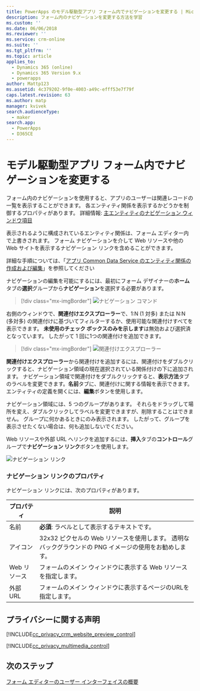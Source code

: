 ```yaml
---
title: PowerApps のモデル駆動型アプリ フォーム内でナビゲーションを変更する | MicrosoftDocs
description: フォーム内のナビゲーションを変更する方法を学習
ms.custom: ''
ms.date: 06/06/2018
ms.reviewer: ''
ms.service: crm-online
ms.suite: ''
ms.tgt_pltfrm: ''
ms.topic: article
applies_to:
  - Dynamics 365 (online)
  - Dynamics 365 Version 9.x
  - powerapps
author: Mattp123
ms.assetid: 4c379202-9f0e-4003-a49c-efff53e7f79f
caps.latest.revision: 63
ms.author: matp
manager: kvivek
search.audienceType:
  - maker
search.app:
  - PowerApps
  - D365CE
---
```

# <a name="change-navigation-within-a-model-driven-app-form"></a>モデル駆動型アプリ フォーム内でナビゲーションを変更する

 フォーム内のナビゲーションを使用すると、アプリのユーザーは関連レコードの一覧を表示することができます。 各エンティティ関係を表示するかどうかを制御するプロパティがあります。 詳細情報: [主エンティティのナビゲーション ウィンドウ項目](../common-data-service/create-edit-1n-relationships-solution-explorer.md#navigation-pane-item-for-primary-entity)  
  
 表示されるように構成されているエンティティ関係は、フォーム エディター内で上書きされます。 フォーム ナビゲーションを介して Web リソースや他の Web サイトを表示するナビゲーション リンクを含めることができます。  
  
 詳細な手順については、「[アプリ Common Data Service のエンティティ関係の作成および編集](../common-data-service/create-edit-entity-relationships.md)」を参照してください  
  
 ナビゲーションの編集を可能にするには、最初にフォーム デザイナーの**ホーム**タブの**選択**グループから**ナビゲーション**を選択する必要があります。  
 
> [!div class="mx-imgBorder"] 
> ![ナビゲーション コマンド](media/navigation-command.png)
 
 右側のウィンドウで、**関連付けエクスプローラー**で、1:N (1 対多) または N:N (多対多) の関連付けに基づいてフィルターするか、使用可能な関連付けすべてを表示できます。 **未使用のチェック ボックスのみを示します**は無効および選択済となっています。 したがって 1 回に1つの関連付けを追加できます。  
 
 > [!div class="mx-imgBorder"] 
 > ![関連付けエクスプローラー](media/relationship-explorer.png)

 **関連付けエクスプローラー**から関連付けを追加するには、関連付けをダブルクリックすると、ナビゲーション領域の現在選択されている関係付けの下に追加されます。 ナビゲーション領域で関連付けをダブルクリックすると、**表示方法**タブのラベルを変更できます。**名前**タブに、関連付けに関する情報を表示できます。 エンティティの定義を開くには、**編集**ボタンを使用します。  
  
 ナビゲーション領域には、5 つのグループがあります。 それらをドラッグして場所を変え、ダブルクリックしてラベルを変更できますが、削除することはできません。 グループに何かあるときにのみ表示されます。 したがって、グループを表示させたくない場合は、何も追加しないでください。  
  
 Web リソースや外部 URL へリンクを追加するには、**挿入**タブの**コントロール**グループで**ナビゲーション リンク**ボタンを使用します。  
 
 ![ナビゲーション リンク](media/navigation-link.png)
 
<a name="BKMK_NavigationLinkProperties"></a>   
### <a name="navigation-link-properties"></a>ナビゲーション リンクのプロパティ  
 ナビゲーション リンクには、次のプロパティがあります。  
  
|プロパティ|説明|  
|--------------|-----------------|  
|名前|**必須**: ラベルとして表示するテキストです。|  
|アイコン|32x32 ピクセルの Web リソースを使用します。 透明なバックグラウンドの PNG イメージの使用をお勧めします。|  
|Web リソース|フォームのメイン ウィンドウに表示する Web リソースを指定します。|  
|外部 URL|フォームのメイン ウィンドウに表示するページのURLを指定します。|  

<a name="BKMK_PrivacyNotices"></a>   

## <a name="privacy-notices"></a>プライバシーに関する声明  
 [!INCLUDE[cc_privacy_crm_website_preview_control](../../includes/cc-privacy-crm-website-preview-control.md)]    
  
 [!INCLUDE[cc_privacy_multimedia_control](../../includes/cc-privacy-multimedia-control.md)]  

## <a name="next-steps"></a>次のステップ

[フォーム エディターのユーザー インターフェイスの概要](form-editor-user-interface-legacy.md)
